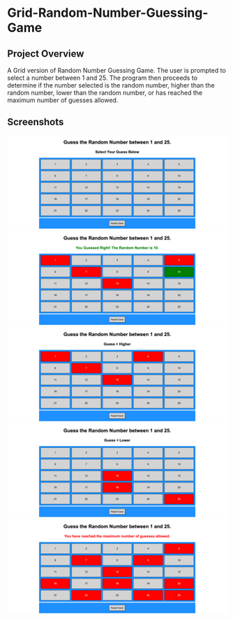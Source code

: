 # Grid-Random-Number-Guessing-Game

## Project Overview

A Grid version of Random Number Guessing Game. The user is prompted to select a number between 1 and 25. The program then proceeds to determine if the number selected is the random number, higher than the random number, lower than the random number, or has reached the maximum number of guesses allowed.
## Screenshots

<img src="screen-shots/start-screen.png">
<img src="screen-shots/guessed-right.png">
<img src="screen-shots/guess-higher.png">
<img src="screen-shots/guess-lower.png">
<img src="screen-shots/maximum-guessed.png">
